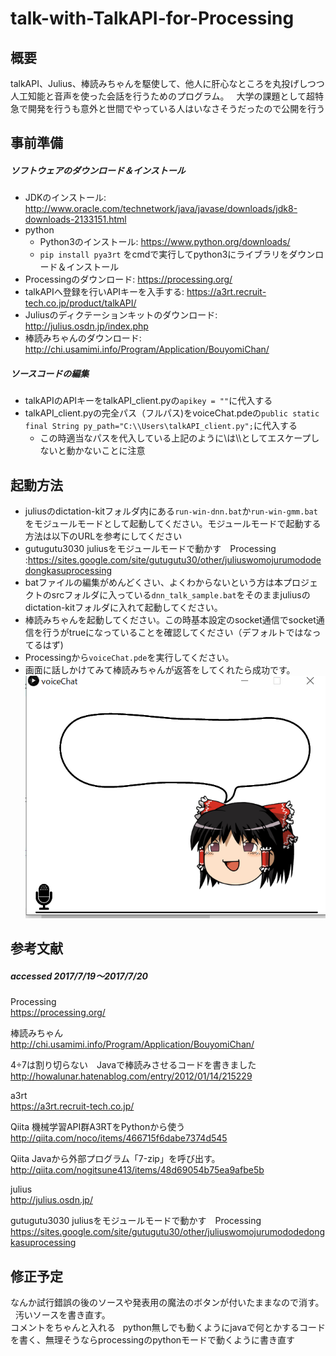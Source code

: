 # talk-with-TalkAPI-for-Processing

## 概要

talkAPI、Julius、棒読みちゃんを駆使して、他人に肝心なところを丸投げしつつ人工知能と音声を使った会話を行うためのプログラム。  
大学の課題として超特急で開発を行うも意外と世間でやっている人はいなさそうだったので公開を行う

## 事前準備

##### ソフトウェアのダウンロード＆インストール
- JDKのインストール:  http://www.oracle.com/technetwork/java/javase/downloads/jdk8-downloads-2133151.html
- python
  -   Python3のインストール:  https://www.python.org/downloads/
  -  `pip install pya3rt` をcmdで実行してpython3にライブラリをダウンロード＆インストール
- Processingのダウンロード:  https://processing.org/
- talkAPIへ登録を行いAPIキーを入手する:  https://a3rt.recruit-tech.co.jp/product/talkAPI/
- Juliusのディクテーションキットのダウンロード:  http://julius.osdn.jp/index.php
- 棒読みちゃんのダウンロード:  http://chi.usamimi.info/Program/Application/BouyomiChan/

##### ソースコードの編集
- talkAPIのAPIキーをtalkAPI_client.pyの`apikey = ""`に代入する
- talkAPI_client.pyの完全パス（フルパス)をvoiceChat.pdeの`public static final String py_path="C:\\Users\talkAPI_client.py";`に代入する  
  - この時適当なパスを代入している上記のように\は\\\としてエスケープしないと動かないことに注意 

## 起動方法
- juliusのdictation-kitフォルダ内にある`run-win-dnn.bat`か`run-win-gmm.bat`をモジュールモードとして起動してください。モジュールモードで起動する方法は以下のURLを参考にしてください
 - gutugutu3030 juliusをモジュールモードで動かす　Processing  :https://sites.google.com/site/gutugutu30/other/juliuswomojurumododedongkasuprocessing
 - batファイルの編集がめんどくさい、よくわからないという方は本プロジェクトのsrcフォルダに入っている`dnn_talk_sample.bat`をそのままjuliusのdictation-kitフォルダに入れて起動してください。
 - 棒読みちゃんを起動してください。この時基本設定のsocket通信でsocket通信を行うがtrueになっていることを確認してください（デフォルトではなってるはず)
 - Processingから`voiceChat.pde`を実行してください。
 - 画面に話しかけてみて棒読みちゃんが返答をしてくれたら成功です。 
 ![起動画面](
 https://github.com/DjEunon/talk-with-TalkAPI-for-Processing/blob/master/doc_pic/md_cap.PNG?raw=true
 "起動画面")
## 参考文献  
#####  accessed 2017/7/19～2017/7/20


Processing  
https://processing.org/

棒読みちゃん  
http://chi.usamimi.info/Program/Application/BouyomiChan/

4÷7は割り切らない　Javaで棒読みさせるコードを書きました  
http://howalunar.hatenablog.com/entry/2012/01/14/215229

a3rt  
https://a3rt.recruit-tech.co.jp/

Qiita 機械学習API群A3RTをPythonから使う  
http://qiita.com/noco/items/466715f6dabe7374d545

Qiita Javaから外部プログラム「7-zip」を呼び出す。  
http://qiita.com/nogitsune413/items/48d69054b75ea9afbe5b

julius  
http://julius.osdn.jp/

gutugutu3030 juliusをモジュールモードで動かす　Processing  
https://sites.google.com/site/gutugutu30/other/juliuswomojurumododedongkasuprocessing

## 修正予定
なんか試行錯誤の後のソースや発表用の魔法のボタンが付いたままなので消す。  
汚いソースを書き直す。  
コメントをちゃんと入れる  
python無しでも動くようにjavaで何とかするコードを書く、無理そうならprocessingのpythonモードで動くように書き直す  
